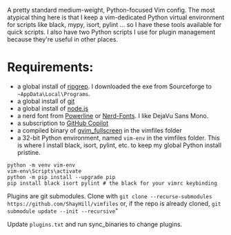 A pretty standard medium-weight, Python-focused Vim config. The most atypical thing here is that I keep a vim-dedicated Python virtual environment for scripts like black, mypy, isort, pylint ... so I have these tools available for quick scripts. I also have two Python scripts I use for plugin management because they're useful in other places.

# Requirements:
* a global install of [ripgrep](https://sourceforge.net/projects/ripgrep.mirror/). I downloaded the exe from Sourceforge to `~AppData\Local\Programs`.
* a global install of [git](https://git-scm.com/downloads)
* a global install of [node.js](https://nodejs.org/en/download/)
* a nerd font from [Powerline](https://github.com/powerline/fonts) or [Nerd-Fonts](https://github.com/ryanoasis/nerd-fonts/tree/master/patched-fonts). I like DejaVu Sans Mono.
* a subscription to [GitHub Copilot](https://github.com/features/copilot)
* a compiled binary of [gvim_fullscreen](https://github.com/movsb/gvim_fullscreen) in the vimfiles folder
* a 32-bit Python environment, named `vim-env` in the vimfiles folder. This is where I install black, isort, pylint, etc. to keep my global Python install pristine.

~~~
python -m venv vim-env
vim-env\Scripts\activate
python -m pip install --upgrade pip
pip install black isort pylint # the black for your vimrc keybinding
~~~

Plugins are git submodules. Clone with `git clone --recurse-submodules https://github.com/ShayHill/vimfiles` or, if the repo is already cloned, `git submodule update --init --recursive`"

Update `plugins.txt` and run sync_binaries to change plugins.
